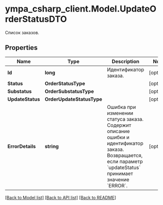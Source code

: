# ympa_csharp_client.Model.UpdateOrderStatusDTO
Список заказов.

## Properties

Name | Type | Description | Notes
------------ | ------------- | ------------- | -------------
**Id** | **long** | Идентификатор заказа. | [optional] 
**Status** | **OrderStatusType** |  | [optional] 
**Substatus** | **OrderSubstatusType** |  | [optional] 
**UpdateStatus** | **OrderUpdateStatusType** |  | [optional] 
**ErrorDetails** | **string** | Ошибка при изменении статуса заказа. Содержит описание ошибки и идентификатор заказа.  Возвращается, если параметр &#x60;updateStatus&#x60; принимает значение &#x60;ERROR&#x60;.  | [optional] 

[[Back to Model list]](../README.md#documentation-for-models) [[Back to API list]](../README.md#documentation-for-api-endpoints) [[Back to README]](../README.md)

